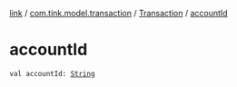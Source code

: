 [link](../../index.md) / [com.tink.model.transaction](../index.md) / [Transaction](index.md) / [accountId](./account-id.md)

# accountId

`val accountId: `[`String`](https://kotlinlang.org/api/latest/jvm/stdlib/kotlin/-string/index.html)